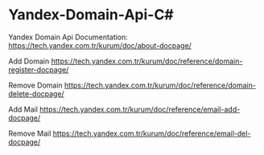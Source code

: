 # Yandex-Domain-Api-C#

Yandex Domain Api Documentation:
https://tech.yandex.com.tr/kurum/doc/about-docpage/

Add Domain
https://tech.yandex.com.tr/kurum/doc/reference/domain-register-docpage/

Remove Domain
https://tech.yandex.com.tr/kurum/doc/reference/domain-delete-docpage/

Add Mail
https://tech.yandex.com.tr/kurum/doc/reference/email-add-docpage/

Remove Mail
https://tech.yandex.com.tr/kurum/doc/reference/email-del-docpage/
